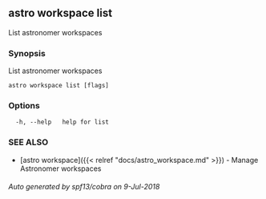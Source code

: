 ## astro workspace list

List astronomer workspaces

### Synopsis

List astronomer workspaces

```
astro workspace list [flags]
```

### Options

```
  -h, --help   help for list
```

### SEE ALSO

* [astro workspace]({{< relref "docs/astro_workspace.md" >}})	 - Manage Astronomer workspaces

###### Auto generated by spf13/cobra on 9-Jul-2018
